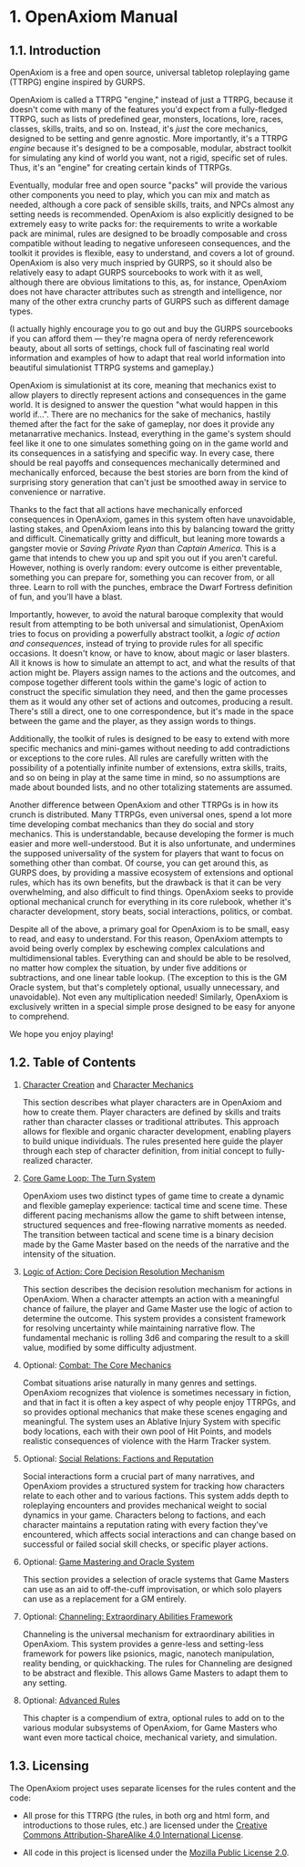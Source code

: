 # 1. OpenAxiom Manual

## 1.1. Introduction

OpenAxiom is a free and open source, universal tabletop roleplaying game (TTRPG) engine inspired by GURPS.

OpenAxiom is called a TTRPG "engine," instead of just a TTRPG, because it doesn't come with many of the features you'd expect from a fully-fledged TTRPG, such as lists of predefined gear, monsters, locations, lore, races, classes, skills, traits, and so on. Instead, it's *just* the core mechanics, designed to be setting and genre agnostic. More importantly, it's a TTRPG *engine* because it's designed to be a composable, modular, abstract toolkit for simulating any kind of world you want, not a rigid, specific set of rules. Thus, it's an "engine" for creating certain kinds of TTRPGs.

Eventually, modular free and open source "packs" will provide the various other components you need to play, which you can mix and match as needed, although a core pack of sensible skills, traits, and NPCs almost any setting needs is recommended. OpenAxiom is also explicitly designed to be extremely easy to write packs for: the requirements to write a workable pack are minimal, rules are designed to be broadly composable and cross compatible without leading to negative unforeseen consequences, and the toolkit it provides is flexible, easy to understand, and covers a lot of ground. OpenAxiom is also very much inspried by GURPS, so it should also be relatively easy to adapt GURPS sourcebooks to work with it as well, although there are obvious limitations to this, as, for instance, OpenAxiom does not have character attributes such as strength and intelligence, nor many of the other extra crunchy parts of GURPS such as different damage types.

(I actually highly encourage you to go out and buy the GURPS sourcebooks if you can afford them — they're magna opera of nerdy referencework beauty, about all sorts of settings, chock full of fascinating real world information and examples of how to adapt that real world information into beautiful simulationist TTRPG systems and gameplay.)

OpenAxiom is simulationist at its core, meaning that mechanics exist to allow players to directly represent actions and consequences in the game world. It is designed to answer the question "what would happen in this world if…". There are no mechanics for the sake of mechanics, hastily themed after the fact for the sake of gameplay, nor does it provide any metanarrative mechanics. Instead, everything in the game's system should feel like it one to one simulates something going on in the game world and its consequences in a satisfying and specific way. In every case, there should be real payoffs and consequences mechanically determined and mechanically enforced, because the best stories are born from the kind of surprising story generation that can't just be smoothed away in service to convenience or narrative.

Thanks to the fact that all actions have mechanically enforced consequences in OpenAxiom, games in this system often have unavoidable, lasting stakes, and OpenAxiom leans into this by balancing toward the gritty and difficult. Cinematically gritty and difficult, but leaning more towards a gangster movie or *Saving Private Ryan* than *Captain America.* This is a game that intends to chew you up and spit you out if you aren't careful. However, nothing is overly random: every outcome is either preventable, something you can prepare for, something you can recover from, or all three. Learn to roll with the punches, embrace the Dwarf Fortress definition of fun, and you'll have a blast.

Importantly, however, to avoid the natural baroque complexity that would result from attempting to be both universal and simulationist, OpenAxiom tries to focus on providing a powerfully abstract toolkit, a *logic of action and consequences*, instead of trying to provide rules for all specific occasions. It doesn't know, or have to know, about magic or laser blasters. All it knows is how to simulate an attempt to act, and what the results of that action might be. Players assign names to the actions and the outcomes, and compose together different tools within the game's logic of action to construct the specific simulation they need, and then the game processes them as it would any other set of actions and outcomes, producing a result. There's still a direct, one to one correspondence, but it's made in the space between the game and the player, as they assign words to things.

Additionally, the toolkit of rules is designed to be easy to extend with more specific mechanics and mini-games without needing to add contradictions or exceptions to the core rules. All rules are carefully written with the possibility of a potentially infinite number of extensions, extra skills, traits, and so on being in play at the same time in mind, so no assumptions are made about bounded lists, and no other totalizing statements are assumed.

Another difference between OpenAxiom and other TTRPGs is in how its crunch is distributed. Many TTRPGs, even universal ones, spend a lot more time developing combat mechanics than they do social and story mechanics. This is understandable, because developing the former is much easier and more well-understood. But it is also unfortunate, and undermines the supposed universality of the system for players that want to focus on something other than combat. Of course, you can get around this, as GURPS does, by providing a massive ecosystem of extensions and optional rules, which has its own benefits, but the drawback is that it can be very overwhelming, and also difficult to find things. OpenAxiom seeks to provide optional mechanical crunch for everything in its core rulebook, whether it's character development, story beats, social interactions, politics, or combat.

Despite all of the above, a primary goal for OpenAxiom is to be small, easy to read, and easy to understand. For this reason, OpenAxiom attempts to avoid being overly complex by eschewing complex calculations and multidimensional tables. Everything can and should be able to be resolved, no matter how complex the situation, by under five additions or subtractions, and one linear table lookup. (The exception to this is the GM Oracle system, but that's completely optional, usually unnecessary, and unavoidable). Not even any multiplication needed! Similarly, OpenAxiom is exclusively written in a special simple prose designed to be easy for anyone to comprehend.

We hope you enjoy playing!

## 1.2. Table of Contents

1. [Character Creation](character_creation.md) and [Character Mechanics](character_mechanics.md)

      This section describes what player characters are in OpenAxiom and how to create them. Player characters are defined by skills and traits rather than character classes or traditional attributes. This approach allows for flexible and organic character development, enabling players to build unique individuals. The rules presented here guide the player through each step of character definition, from initial concept to fully-realized character.

2. [Core Game Loop: The Turn System](core_game_loop.md)

      OpenAxiom uses two distinct types of game time to create a dynamic and flexible gameplay experience: tactical time and scene time. These different pacing mechanisms allow the game to shift between intense, structured sequences and free-flowing narrative moments as needed. The transition between tactical and scene time is a binary decision made by the Game Master based on the needs of the narrative and the intensity of the situation.

3. [Logic of Action: Core Decision Resolution Mechanism](logic_of_action.md)

      This section describes the decision resolution mechanism for actions in OpenAxiom. When a character attempts an action with a meaningful chance of failure, the player and Game Master use the logic of action to determine the outcome. This system provides a consistent framework for resolving uncertainty while maintaining narrative flow. The fundamental mechanic is rolling 3d6 and comparing the result to a skill value, modified by some difficulty adjustment.

4. Optional: [Combat: The Core Mechanics](combat.md)

      Combat situations arise naturally in many genres and settings. OpenAxiom recognizes that violence is sometimes necessary in fiction, and that in fact it is often a key aspect of why people enjoy TTRPGs, and so provides optional mechanics that make these scenes engaging and meaningful. The system uses an Ablative Injury System with specific body locations, each with their own pool of Hit Points, and models realistic consequences of violence with the Harm Tracker system.

5. Optional: [Social Relations: Factions and Reputation](social_relations.md)

      Social interactions form a crucial part of many narratives, and OpenAxiom provides a structured system for tracking how characters relate to each other and to various factions. This system adds depth to roleplaying encounters and provides mechanical weight to social dynamics in your game. Characters belong to factions, and each character maintains a reputation rating with every faction they've encountered, which affects social interactions and can change based on successful or failed social skill checks, or specific player actions.

6. Optional: [Game Mastering and Oracle System](game_mastering.md)

      This section provides a selection of oracle systems that Game Masters can use as an aid to off-the-cuff improvisation, or which solo players can use as a replacement for a GM entirely.

7. Optional: [Channeling: Extraordinary Abilities Framework](channeling.md)

      Channeling is the universal mechanism for extraordinary abilities in OpenAxiom. This system provides a genre-less and setting-less framework for powers like psionics, magic, nanotech manipulation, reality bending, or quickhacking. The rules for Channeling are designed to be abstract and flexible. This allows Game Masters to adapt them to any setting.

8. Optional: [Advanced Rules](advanced.md)

      This chapter is a compendium of extra, optional rules to add on to the various modular subsystems of OpenAxiom, for Game Masters who want even more tactical choice, mechanical variety, and simulation.

## 1.3. Licensing

The OpenAxiom project uses separate licenses for the rules content and the code:

- All prose for this TTRPG (the rules, in both org and html form, and introductions to those rules, etc.) are licensed under the [Creative Commons Attribution-ShareAlike 4.0 International License](https://creativecommons.org/licenses/by-sa/4.0/legalcode.txt).

- All code in this project is licensed under the [Mozilla Public License 2.0](https://www.mozilla.org/media/MPL/2.0/index.f75d2927d3c1.txt).
